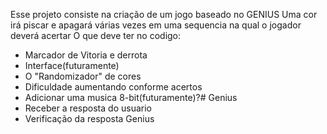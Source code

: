 Esse projeto consiste na criação de um jogo baseado no GENIUS
Uma cor irá piscar e apagará várias vezes em uma sequencia na qual o jogador deverá acertar
O que deve ter no codigo:
- Marcador de Vitoria e derrota
- Interface(futuramente)
- O "Randomizador" de cores
- Dificuldade aumentando conforme acertos
- Adicionar uma musica 8-bit(futuramente)?# Genius
- Receber a resposta do usuario
- Verificação da resposta
 Genius
